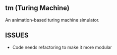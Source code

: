 ## tm (Turing Machine)
An animation-based turing machine simulator.

## ISSUES
- Code needs refactoring to make it more modular

